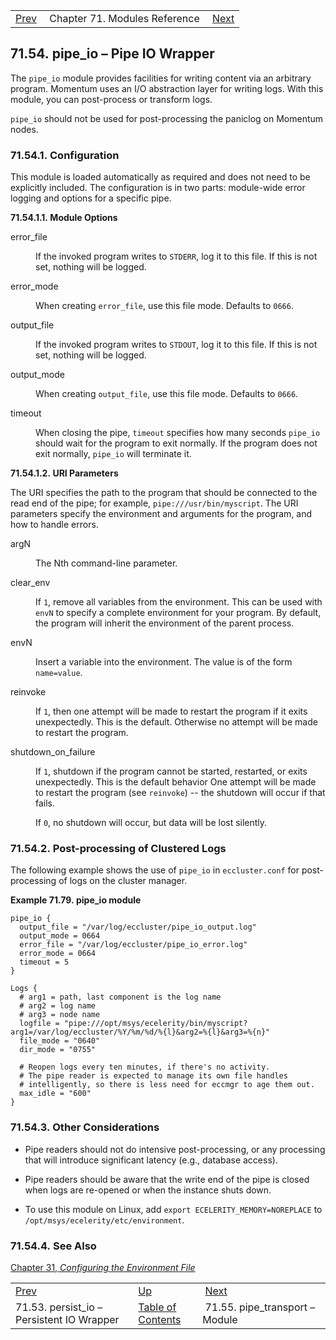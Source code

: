 |     |     |     |
| --- | --- | --- |
| [Prev](modules.persistio)  | Chapter 71. Modules Reference |  [Next](modules.pipe_transport) |

## 71.54. pipe_io – Pipe IO Wrapper

<a className="indexterm" name="idp22563168"></a>

The `pipe_io` module provides facilities for writing content via an arbitrary program. Momentum uses an I/O abstraction layer for writing logs. With this module, you can post-process or transform logs.

`pipe_io` should not be used for post-processing the paniclog on Momentum nodes.

### 71.54.1. Configuration

This module is loaded automatically as required and does not need to be explicitly included. The configuration is in two parts: module-wide error logging and options for a specific pipe.

**71.54.1.1. Module Options**

<dl className="variablelist">

<dt>error_file</dt>

<dd>

If the invoked program writes to `STDERR`, log it to this file. If this is not set, nothing will be logged.

</dd>

<dt>error_mode</dt>

<dd>

When creating `error_file`, use this file mode. Defaults to `0666`.

</dd>

<dt>output_file</dt>

<dd>

If the invoked program writes to `STDOUT`, log it to this file. If this is not set, nothing will be logged.

</dd>

<dt>output_mode</dt>

<dd>

When creating `output_file`, use this file mode. Defaults to `0666`.

</dd>

<dt>timeout</dt>

<dd>

When closing the pipe, `timeout` specifies how many seconds `pipe_io` should wait for the program to exit normally. If the program does not exit normally, `pipe_io` will terminate it.

</dd>

</dl>

**71.54.1.2. URI Parameters**

The URI specifies the path to the program that should be connected to the read end of the pipe; for example, `pipe:///usr/bin/myscript`. The URI parameters specify the environment and arguments for the program, and how to handle errors.

<dl className="variablelist">

<dt>argN</dt>

<dd>

The Nth command-line parameter.

</dd>

<dt>clear_env</dt>

<dd>

If `1`, remove all variables from the environment. This can be used with `envN` to specify a complete environment for your program. By default, the program will inherit the environment of the parent process.

</dd>

<dt>envN</dt>

<dd>

Insert a variable into the environment. The value is of the form `name=value`.

</dd>

<dt>reinvoke</dt>

<dd>

If `1`, then one attempt will be made to restart the program if it exits unexpectedly. This is the default. Otherwise no attempt will be made to restart the program.

</dd>

<dt>shutdown_on_failure</dt>

<dd>

If `1`, shutdown if the program cannot be started, restarted, or exits unexpectedly. This is the default behavior One attempt will be made to restart the program (see `reinvoke`) -- the shutdown will occur if that fails.

If `0`, no shutdown will occur, but data will be lost silently.

</dd>

</dl>

### 71.54.2. Post-processing of Clustered Logs

The following example shows the use of `pipe_io` in `eccluster.conf` for post-processing of logs on the cluster manager.

<a name="example.pipe_io.3"></a>

**Example 71.79. pipe_io module**

```
pipe_io {
  output_file = "/var/log/eccluster/pipe_io_output.log"
  output_mode = 0664
  error_file = "/var/log/eccluster/pipe_io_error.log"
  error_mode = 0664
  timeout = 5
}

Logs {
  # arg1 = path, last component is the log name
  # arg2 = log name
  # arg3 = node name
  logfile = "pipe:///opt/msys/ecelerity/bin/myscript?arg1=/var/log/eccluster/%Y/%m/%d/%{l}&arg2=%{l}&arg3=%{n}"
  file_mode = "0640"
  dir_mode = "0755"

  # Reopen logs every ten minutes, if there's no activity.
  # The pipe reader is expected to manage its own file handles
  # intelligently, so there is less need for eccmgr to age them out.
  max_idle = "600"
}
```

### 71.54.3. Other Considerations

*   Pipe readers should not do intensive post-processing, or any processing that will introduce significant latency (e.g., database access).

*   Pipe readers should be aware that the write end of the pipe is closed when logs are re-opened or when the instance shuts down.

*   To use this module on Linux, add `export ECELERITY_MEMORY=NOREPLACE` to `/opt/msys/ecelerity/etc/environment`.

### 71.54.4. See Also

[Chapter 31, *Configuring the Environment File*](environment_file "Chapter 31. Configuring the Environment File")

|     |     |     |
| --- | --- | --- |
| [Prev](modules.persistio)  | [Up](modules) |  [Next](modules.pipe_transport) |
| 71.53. persist_io – Persistent IO Wrapper  | [Table of Contents](index) |  71.55. pipe_transport – Module |

